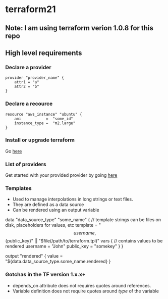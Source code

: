 # terraform21

## Note: I am using terraform verion 1.0.8 for this repo

## High level requirements

### Declare a provider
```
provider "provider_name" {
    attr1 = "a"
    attr2 = "b"
}
```

### Declare a recource 
```
resource "aws_instance" "ubuntu" {
    ami           =  "some_id"
    instance_type =  "m2.large"
}
```

### Install or upgrade terraform

Go [here](https://learn.hashicorp.com/tutorials/terraform/install-cli?in=terraform/aws-get-started)

### List of providers

Get started with your provided provider by going [here](https://registry.terraform.io/namespaces/hashicorp)

### Templates

* Used to manage interpolations in long strings or text files.
* They are defined as a data source
* Can be rendered using an output variable

data "data_source_type" "some_name" {
    // template strings can be files on disk, placeholders for values, etc 
    template = "$${username}, $${public_key}" || "$file(/path/to/terraform.tpl)"
    vars {
        // contains values to be rendered
        username = "John"
        public_key = "somekey"
    }
}

output "rendered" {
    value = "${data.data_source_type.some_name.rendered}
}

### Gotchas in the TF version 1.x.x+

* depends_on attribute does not requires quotes around references.
* Variable definition does not require quotes around *type* of the variable